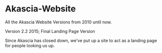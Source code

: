 # Akascia-Website
All the Akascia Website Versions from 2010 until now.

Version 2.2 2015; Final Landing Page Version

Since Akascia has closed down, we've put up a site to act as a landing page for people looking us up.
